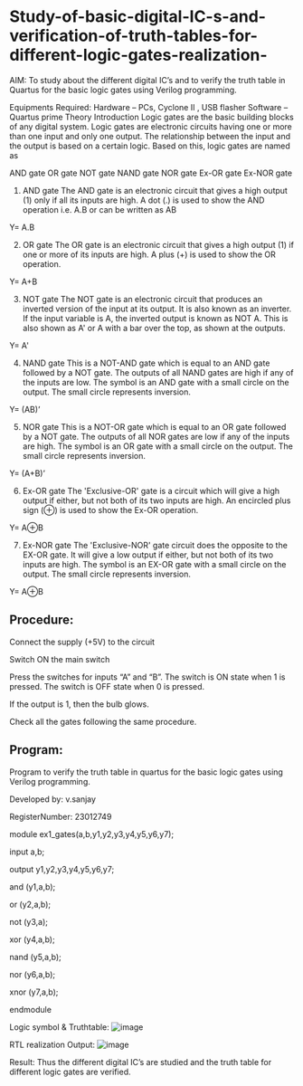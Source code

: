 # Study-of-basic-digital-IC-s-and-verification-of-truth-tables-for-different-logic-gates-realization-
 AIM:
To study about the different digital IC’s and to verify the truth table in Quartus for the basic logic gates using Verilog programming.

Equipments Required:
Hardware – PCs, Cyclone II , USB flasher
Software – Quartus prime
Theory
Introduction
Logic gates are the basic building blocks of any digital system. Logic gates are electronic circuits having one or more than one input and only one output. The relationship between the input and the output is based on a certain logic. Based on this, logic gates are named as

AND gate
OR gate
NOT gate
NAND gate
NOR gate
Ex-OR gate
Ex-NOR gate
1) AND gate
The AND gate is an electronic circuit that gives a high output (1) only if all its inputs are high. A dot (.) is used to show the AND operation i.e. A.B or can be written as AB

Y= A.B

2) OR gate
The OR gate is an electronic circuit that gives a high output (1) if one or more of its inputs are high. A plus (+) is used to show the OR operation.

Y= A+B

3) NOT gate
The NOT gate is an electronic circuit that produces an inverted version of the input at its output. It is also known as an inverter. If the input variable is A, the inverted output is known as NOT A. This is also shown as A' or A with a bar over the top, as shown at the outputs.

Y= A'

4) NAND gate
This is a NOT-AND gate which is equal to an AND gate followed by a NOT gate. The outputs of all NAND gates are high if any of the inputs are low. The symbol is an AND gate with a small circle on the output. The small circle represents inversion.

Y= (AB)’

5) NOR gate
This is a NOT-OR gate which is equal to an OR gate followed by a NOT gate. The outputs of all NOR gates are low if any of the inputs are high. The symbol is an OR gate with a small circle on the output. The small circle represents inversion.

Y= (A+B)’

6) Ex-OR gate
The 'Exclusive-OR' gate is a circuit which will give a high output if either, but not both of its two inputs are high. An encircled plus sign (⊕) is used to show the Ex-OR operation.

Y= A⊕B

7) Ex-NOR gate
The 'Exclusive-NOR' gate circuit does the opposite to the EX-OR gate. It will give a low output if either, but not both of its two inputs are high. The symbol is an EX-OR gate with a small circle on the output. The small circle represents inversion.

Y= A⊕B

## Procedure:
Connect the supply (+5V) to the circuit

Switch ON the main switch

Press the switches for inputs “A” and “B”. The switch is ON state when 1 is pressed. The switch is OFF state when 0 is pressed.

If the output is 1, then the bulb glows.

Check all the gates following the same procedure.

## Program:
Program to verify the truth table in quartus for the basic logic gates using Verilog programming.

Developed by: v.sanjay

RegisterNumber: 23012749


module ex1_gates(a,b,y1,y2,y3,y4,y5,y6,y7);

input a,b;

output y1,y2,y3,y4,y5,y6,y7;

and (y1,a,b);

or (y2,a,b);

not (y3,a);

xor (y4,a,b);

nand (y5,a,b);

nor (y6,a,b);

xnor (y7,a,b);

endmodule

Logic symbol & Truthtable:
![image](https://github.com/sanjayy2431/Study-of-basic-digital-IC-s-and-verification-of-truth-tables-for-different-logic-gates-realization-/assets/149365143/9a9b729a-0346-4df3-acca-53c03e19abc1)

RTL realization Output: 
![image](https://github.com/sanjayy2431/Study-of-basic-digital-IC-s-and-verification-of-truth-tables-for-different-logic-gates-realization-/assets/149365143/3d256a37-62ca-4fda-ae7a-3f220f61d445)


Result:
Thus the different digital IC’s are studied and the truth table for different logic gates are verified.
